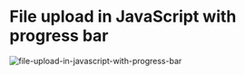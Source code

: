 # File upload in JavaScript with progress bar

![file-upload-in-javascript-with-progress-bar]("./assets/images/demo.jpg")
